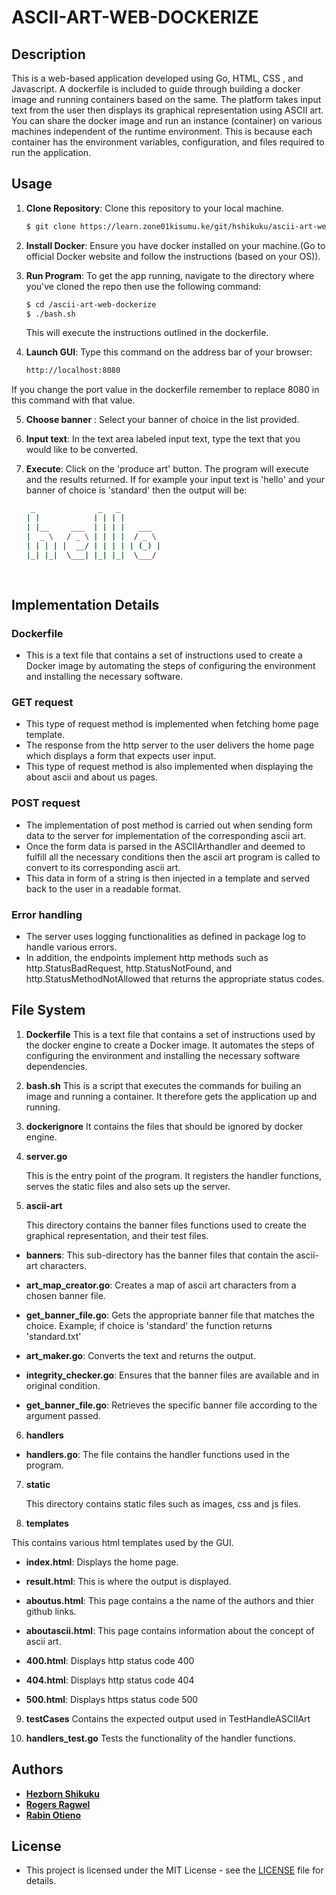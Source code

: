 # ASCII-ART-WEB-DOCKERIZE

## Description
This is a web-based application developed using Go, HTML, CSS , and Javascript. A dockerfile is included to guide through building a docker image and running containers based on the same. The platform takes input text from the user then displays its graphical representation using ASCII art. You can share the docker image and run an instance (container) on various machines independent of the runtime environment. This is because each container has the environment variables, configuration, and files required to run the application.


## Usage
1. **Clone Repository**: Clone this repository to your local machine.
   ```bash
   $ git clone https://learn.zone01kisumu.ke/git/hshikuku/ascii-art-web-dockerize.git
   ```
2. **Install Docker**: Ensure you have docker installed on your machine.(Go to official Docker website and follow the instructions (based on your OS)).

3. **Run Program**: To get the app running, navigate to the directory where you've cloned the repo then use the following command:
    ```bash
    $ cd /ascii-art-web-dockerize
    $ ./bash.sh
    ```
    This will execute the instructions outlined in the dockerfile.

4.  **Launch GUI**: Type this command on the address bar of your browser:
    ```bash
    http://localhost:8080 
    ```
If you change the port value in the dockerfile remember to replace 8080 in this command with that value.

5. **Choose banner** : Select your banner of choice in the list provided.

6. **Input text**: In the text area labeled input text, type the text that you would like to be converted.

7. **Execute**: Click on the 'produce art' button. The program will execute and the results returned. If for example your input text is 'hello' and your banner of choice is 'standard' then the output will be:
    ```bash
     _              _   _          
    | |            | | | |         
    | |__     ___  | | | |   ___   
    |  _ \   / _ \ | | | |  / _ \  
    | | | | |  __/ | | | | | (_) | 
    |_| |_|  \___| |_| |_|  \___/  
                                
                                                          
    ``` 
## Implementation Details

### Dockerfile
- This is a text file that contains a set of instructions used to create a Docker image by automating the steps of configuring the environment and installing the necessary software.

### GET request
- This type of request method is implemented when fetching home page template. 
- The response from the http server to the user delivers the home page which displays a form that expects user input. 
- This type of request method is also implemented when displaying the about ascii and about us pages.

### POST request
- The implementation of post method is carried out when sending form data to the server for implementation of the corresponding ascii art.
- Once the form data is parsed in the ASCIIArthandler and deemed to fulfill all the necessary conditions then the ascii art program is called to convert to its corresponding ascii art.
- This data in form of a string is then injected in a template and served back to the user in a readable format.

### Error handling
- The server uses logging functionalities as defined in package log to handle various errors. 
- In addition, the endpoints implement http methods such as http.StatusBadRequest, http.StatusNotFound, and http.StatusMethodNotAllowed that returns the appropriate status codes.

## File System
1. **Dockerfile**
    This is a text file that contains a set of instructions used by the docker engine to create a Docker image. It automates the steps of configuring the environment and installing the necessary software dependencies.
2. **bash.sh**
    This is a script that executes the commands for builing an image and running a container. It therefore gets the application up and running.
3. **dockerignore**
    It contains the files that should be ignored by docker engine.
4. **server.go**

    This is the entry point of the program. It registers the handler functions, serves the static files and also sets up the server.
     
5. **ascii-art**

    This directory contains the banner files functions used to create the graphical representation, and their test files.
-  **banners**: This sub-directory has the banner files that 
contain the ascii-art characters.

-  **art_map_creator.go**: Creates a map of ascii art characters from a chosen banner file.

-  **get_banner_file.go**: Gets the appropriate banner file that matches the choice. Example; if choice is 'standard' the function returns 'standard.txt'

-  **art_maker.go**: Converts the text and returns the output.

-  **integrity_checker.go**: Ensures that the banner files are available and in original condition.

-  **get_banner_file.go**: Retrieves the specific banner file according to the argument passed.

6. **handlers**
-  **handlers.go**: The file contains the handler functions used in the program.

7. **static**

    This directory contains static files such as images, css and js files.

8. **templates**

This contains various html templates used by the GUI.
-  **index.html**:  Displays the home page.

-  **result.html**: This is where the output is displayed.

-  **aboutus.html**:  This page contains a the name of the authors and thier github links.

-  **aboutascii.html**:  This page contains information about the concept of ascii art.

-  **400.html**: Displays http status code 400

-  **404.html**: Displays http status code 404

-  **500.html**: Displays https status code 500

9. **testCases**
  Contains the expected output used in TestHandleASCIIArt

10. **handlers_test.go**
   Tests the functionality of the handler functions.

## Authors

-   **[Hezborn Shikuku](https://github.com/Mania124/ascii-art-web)**
-   **[Rogers Ragwel](https://github.com/oragwelr/ascii-art-web)**
-   **[Rabin Otieno](https://github.com/Rabinnnn/ascii-art-web)**

## License

* This project is licensed under the MIT License - see the [LICENSE](LICENSE) file for details.